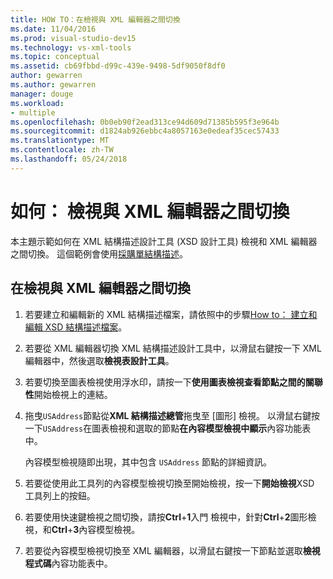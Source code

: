 ```yaml
---
title: HOW TO：在檢視與 XML 編輯器之間切換
ms.date: 11/04/2016
ms.prod: visual-studio-dev15
ms.technology: vs-xml-tools
ms.topic: conceptual
ms.assetid: cb69fbbd-d99c-439e-9498-5df9050f8df0
author: gewarren
ms.author: gewarren
manager: douge
ms.workload:
- multiple
ms.openlocfilehash: 0b0eb90f2ead313ce94d609d71385b595f3e964b
ms.sourcegitcommit: d1824ab926ebbc4a8057163e0edeaf35cec57433
ms.translationtype: MT
ms.contentlocale: zh-TW
ms.lasthandoff: 05/24/2018
---
```

# <a name="how-to-switch-between-views-and-the-xml-editor"></a>如何： 檢視與 XML 編輯器之間切換

本主題示範如何在 XML 結構描述設計工具 (XSD 設計工具) 檢視和 XML 編輯器之間切換。 這個範例會使用[採購單結構描述](../xml-tools/sample-xsd-file-simple-schema.md)。

## <a name="to-switch-between-the-views-and-the-xml-editor"></a>在檢視與 XML 編輯器之間切換

1.  若要建立和編輯新的 XML 結構描述檔案，請依照中的步驟[How to： 建立和編輯 XSD 結構描述檔案](../xml-tools/how-to-create-and-edit-an-xsd-schema-file.md)。

2.  若要從 XML 編輯器切換 XML 結構描述設計工具中，以滑鼠右鍵按一下 XML 編輯器中，然後選取**檢視表設計工具**。

3.  若要切換至圖表檢視使用浮水印，請按一下**使用圖表檢視查看節點之間的關聯性**開始檢視上的連結。

4.  拖曳`USAddress`節點從**XML 結構描述總管**拖曳至 [圖形] 檢視。 以滑鼠右鍵按一下`USAddress`在圖表檢視和選取的節點**在內容模型檢視中顯示**內容功能表中。

     內容模型檢視隨即出現，其中包含 `USAddress` 節點的詳細資訊。

5.  若要從使用此工具列的內容模型檢視切換至開始檢視，按一下**開始檢視**XSD 工具列上的按鈕。

6.  若要使用快速鍵檢視之間切換，請按**Ctrl**+**1**入門 檢視中，針對**Ctrl**+**2**圖形檢視，和**Ctrl**+**3**內容模型檢視。

7.  若要從內容模型檢視切換至 XML 編輯器，以滑鼠右鍵按一下節點並選取**檢視程式碼**內容功能表中。